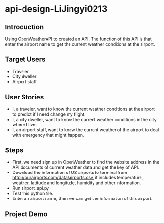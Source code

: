 # api-design-LiJingyi0213
## Introduction
Using OpenWeatherAPI to created an API. The function of this API is that enter the airport name to get the current weather conditions at the airport.

## Target Users
- Traveler
- City dweller
- Airport staff

## User Stories
- I, a traveler, want to know the current weather conditions at the airport to predict if I need change my flight.
- I, a city dweller, want to know the current weather conditions in the city where I live.
- I, an airport staff, want to know the current weather of the airport to deal with emergency that might happen.

## Steps
- First, we need sign up in OpenWeather to find the website address in the API documents of current weather data and get the key of API.
- Download the information of US airports to terminal from http://ourairports.com/data/airports.csv, it includes temperature, weather, latitude and longitude, humidity and other information.
- Run airport_api.py
- Test this python file.
- Enter an airport name, then we can get the information of this airport.

## Project Demo
